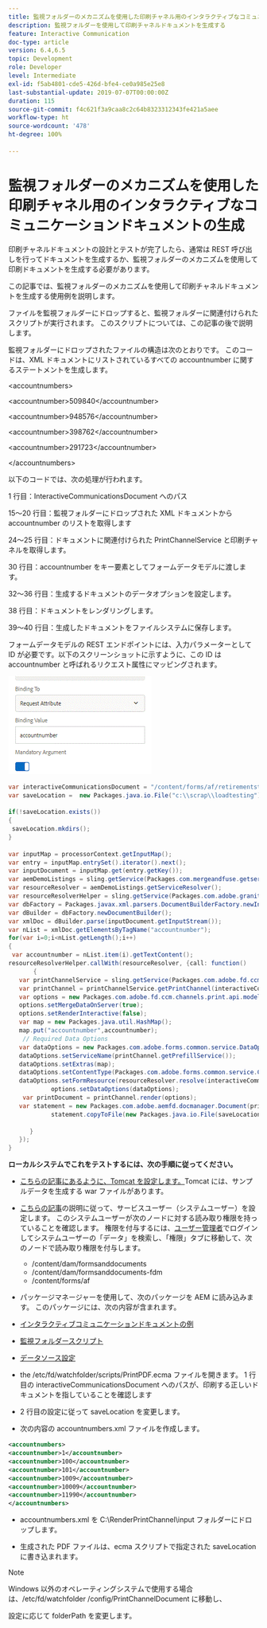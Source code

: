 ```yaml
---
title: 監視フォルダーのメカニズムを使用した印刷チャネル用のインタラクティブなコミュニケーションドキュメントの生成
description: 監視フォルダーを使用して印刷チャネルドキュメントを生成する
feature: Interactive Communication
doc-type: article
version: 6.4,6.5
topic: Development
role: Developer
level: Intermediate
exl-id: f5ab4801-cde5-426d-bfe4-ce0a985e25e8
last-substantial-update: 2019-07-07T00:00:00Z
duration: 115
source-git-commit: f4c621f3a9caa8c2c64b8323312343fe421a5aee
workflow-type: ht
source-wordcount: '478'
ht-degree: 100%

---
```


# 監視フォルダーのメカニズムを使用した印刷チャネル用のインタラクティブなコミュニケーションドキュメントの生成

印刷チャネルドキュメントの設計とテストが完了したら、通常は REST 呼び出しを行ってドキュメントを生成するか、監視フォルダーのメカニズムを使用して印刷ドキュメントを生成する必要があります。

この記事では、監視フォルダーのメカニズムを使用して印刷チャネルドキュメントを生成する使用例を説明します。

ファイルを監視フォルダーにドロップすると、監視フォルダーに関連付けられたスクリプトが実行されます。 このスクリプトについては、この記事の後で説明します。

監視フォルダーにドロップされたファイルの構造は次のとおりです。 このコードは、XML ドキュメントにリストされているすべての accountnumber に関するステートメントを生成します。

&lt;accountnumbers>

&lt;accountnumber>509840&lt;/accountnumber>

&lt;accountnumber>948576&lt;/accountnumber>

&lt;accountnumber>398762&lt;/accountnumber>

&lt;accountnumber>291723&lt;/accountnumber>

&lt;/accountnumbers>

以下のコードでは、次の処理が行われます。

1 行目：InteractiveCommunicationsDocument へのパス

15～20 行目：監視フォルダーにドロップされた XML ドキュメントから accountnumber のリストを取得します

24～25 行目：ドキュメントに関連付けられた PrintChannelService と印刷チャネルを取得します。

30 行目：accountnumber をキー要素としてフォームデータモデルに渡します。

32～36 行目：生成するドキュメントのデータオプションを設定します。

38 行目：ドキュメントをレンダリングします。

39～40 行目：生成したドキュメントをファイルシステムに保存します。

フォームデータモデルの REST エンドポイントには、入力パラメーターとして ID が必要です。以下のスクリーンショットに示すように、この ID は accountnumber と呼ばれるリクエスト属性にマッピングされます。

![requestattribute](assets/requestattributeprintchannel.gif)

```java
var interactiveCommunicationsDocument = "/content/forms/af/retirementstatementprint/channels/print/";
var saveLocation =  new Packages.java.io.File("c:\\scrap\\loadtesting");

if(!saveLocation.exists())
{
 saveLocation.mkdirs();
}

var inputMap = processorContext.getInputMap();
var entry = inputMap.entrySet().iterator().next();
var inputDocument = inputMap.get(entry.getKey());
var aemDemoListings = sling.getService(Packages.com.mergeandfuse.getserviceuserresolver.GetResolver);
var resourceResolver = aemDemoListings.getServiceResolver();
var resourceResolverHelper = sling.getService(Packages.com.adobe.granite.resourceresolverhelper.ResourceResolverHelper);
var dbFactory = Packages.javax.xml.parsers.DocumentBuilderFactory.newInstance();
var dBuilder = dbFactory.newDocumentBuilder();
var xmlDoc = dBuilder.parse(inputDocument.getInputStream());
var nList = xmlDoc.getElementsByTagName("accountnumber");
for(var i=0;i<nList.getLength();i++)
{
 var accountnumber = nList.item(i).getTextContent();
resourceResolverHelper.callWith(resourceResolver, {call: function()
       {
   var printChannelService = sling.getService(Packages.com.adobe.fd.ccm.channels.print.api.service.PrintChannelService);
   var printChannel = printChannelService.getPrintChannel(interactiveCommunicationsDocument);
   var options = new Packages.com.adobe.fd.ccm.channels.print.api.model.PrintChannelRenderOptions();
   options.setMergeDataOnServer(true);
   options.setRenderInteractive(false);
   var map = new Packages.java.util.HashMap();
   map.put("accountnumber",accountnumber);
    // Required Data Options
   var dataOptions = new Packages.com.adobe.forms.common.service.DataOptions(); 
   dataOptions.setServiceName(printChannel.getPrefillService()); 
   dataOptions.setExtras(map); 
   dataOptions.setContentType(Packages.com.adobe.forms.common.service.ContentType.JSON);
   dataOptions.setFormResource(resourceResolver.resolve(interactiveCommunicationsDocument));
            options.setDataOptions(dataOptions); 
    var printDocument = printChannel.render(options);
   var statement = new Packages.com.adobe.aemfd.docmanager.Document(printDocument.getInputStream());
            statement.copyToFile(new Packages.java.io.File(saveLocation+"\\"+accountnumber+".pdf"));

      }
   });
}
```


**ローカルシステムでこれをテストするには、次の手順に従ってください。**

* [こちらの記事にあるように、Tomcat を設定します。](/help/forms/ic-print-channel-tutorial/set-up-tomcat.md)Tomcat には、サンプルデータを生成する war ファイルがあります。
* [こちらの記事](/help/forms/adaptive-forms/service-user-tutorial-develop.md)の説明に従って、サービスユーザー（システムユーザー）を設定します。
このシステムユーザーが次のノードに対する読み取り権限を持っていることを確認します。 権限を付与するには、[ユーザー管理者](https://localhost:4502/useradmin)でログインしてシステムユーザーの「データ」を検索し、「権限」タブに移動して、次のノードで読み取り権限を付与します。
   * /content/dam/formsanddocuments
   * /content/dam/formsanddocuments-fdm
   * /content/forms/af
* パッケージマネージャーを使用して、次のパッケージを AEM に読み込みます。 このパッケージには、次の内容が含まれます。


* [インタラクティブコミュニケーションドキュメントの例](assets/retirementstatementprint.zip)
* [監視フォルダースクリプト](assets/printchanneldocumentusingwatchedfolder.zip)
* [データソース設定](assets/datasource.zip)

* the /etc/fd/watchfolder/scripts/PrintPDF.ecma ファイルを開きます。 1 行目の interactiveCommunicationsDocument へのパスが、印刷する正しいドキュメントを指していることを確認します

* 2 行目の設定に従って saveLocation を変更します。

* 次の内容の accountnumbers.xml ファイルを作成します。

```xml
<accountnumbers>
<accountnumber>1</accountnumber>
<accountnumber>100</accountnumber>
<accountnumber>101</accountnumber>
<accountnumber>1009</accountnumber>
<accountnumber>10009</accountnumber>
<accountnumber>11990</accountnumber>
</accountnumbers>
```


* accountnumbers.xml を C:\RenderPrintChannel\input フォルダーにドロップします。

* 生成された PDF ファイルは、ecma スクリプトで指定された saveLocation に書き込まれます。

>[!NOTE]
>
>Windows 以外のオペレーティングシステムで使用する場合は、/etc/fd/watchfolder /config/PrintChannelDocument に移動し、
>
>設定に応じて folderPath を変更します。
